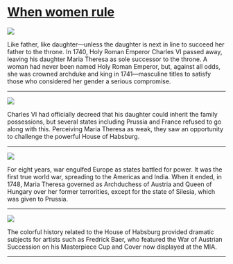 # [When women rule](http://artsmia.github.io/griot/#/stories/2230)

![](http://cdn.dx.artsmia.org/thumbs/tn_2014_TDX_MIAArtStories_329.jpg)

Like father, like daughter—unless the daughter is next in line to succeed her father to the throne. In 1740, Holy Roman Emperor Charles VI passed away, leaving his daughter Maria Theresa as sole successor to the throne. A woman had never been named Holy Roman Emperor, but, against all odds, she was crowned archduke and king in 1741—masculine titles to satisfy those who considered her gender a serious compromise.   

---

![](http://cdn.dx.artsmia.org/thumbs/tn_2014_TDX_MIAArtStories_334.jpg)

Charles VI had officially decreed that his daughter could inherit the family possessions, but several states including Prussia and France refused to go along with this. Perceiving Maria Theresa as weak, they saw an opportunity to challenge the powerful House of Habsburg.

---

![](http://cdn.dx.artsmia.org/thumbs/tn_2014_TDX_MIAArtStories_330.jpg)

For eight years, war engulfed Europe as states battled for power. It was the first true world war, spreading to the Americas and India. When it ended, in 1748, Maria Theresa governed as Archduchess of Austria and Queen of Hungary over her former terrorities, except for the state of Silesia, which was given to Prussia.

---

![](http://cdn.dx.artsmia.org/thumbs/tn_mia_1024504.jpg)

The colorful history related to the House of Habsburg provided dramatic subjects for artists such as Fredrick Baer, who featured the War of Austrian Succession on his Masterpiece Cup and Cover now displayed at the MIA.

---
